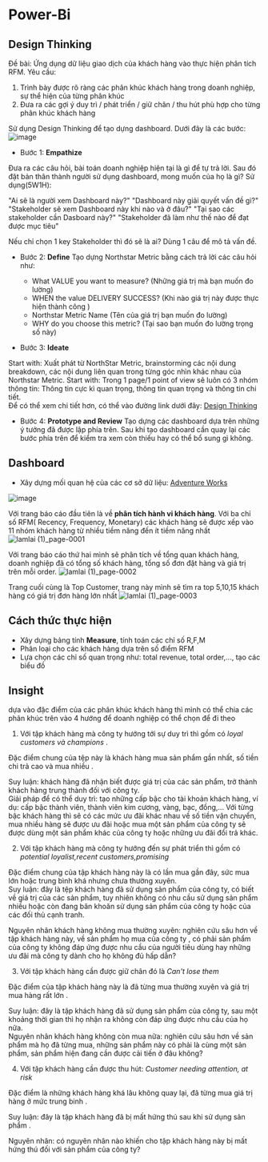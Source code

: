 # Power-Bi
## Design Thinking
Đề bài: Ứng dụng dữ liệu giao dịch của khách hàng vào thực hiện phân tích RFM.
Yêu cầu: 
1. Trình bày được rõ ràng các phân khúc khách hàng trong doanh nghiệp, sự thể hiện của từng phân khúc
2. Đưa ra các gợi ý duy trì / phát triển / giữ chân / thu hút phù hợp cho từng phân khúc khách hàng

Sử dụng Design Thinking để tạo dựng dashboard. Dưới đây là các bước:
![image](https://github.com/user-attachments/assets/ce6f863e-6e46-4992-9ad3-d7b51ae33cd2)
- Bước 1: **Empathize**

Đưa ra các câu hỏi, bài toán doanh nghiệp hiện tại là gì để tự trả lời. Sau đó đặt bản thân thành người sử dụng dashboard, mong muốn của họ là gì? Sử dụng(5W1H):
    				
"Ai sẽ là người xem
Dashboard này?"		"Dashboard này giải quyết
vấn đề gì?"		"Stakeholder sẽ xem Dashboard này
khi nào và ở đâu?"		"Tại sao các stakeholder cần
Dasboard này?"		"Stakeholder đã làm như thế nào
để đạt được mục tiêu"	
	
Nếu chỉ chọn 1 key Stakeholder thì đó sẽ là ai?		Dùng 1 câu để mô tả vấn đề. 

- Bước 2: **Define**
Tạo dựng Northstar Metric bằng cách trả lời các câu hỏi như: 
  - What VALUE you want to measure? (Những giá trị mà bạn muốn đo lường)
  - WHEN the value DELIVERY SUCCESS?  (Khi nào giá trị này được thực hiện thành công  )
  - Northstar Metric Name (Tên của giá trị bạn muốn đo lường)
  - WHY do you choose this metric? (Tại sao bạn muốn đo lường trọng số này)	
													
- Bước 3: **Ideate**																
									
Start with:	Xuất phát từ NorthStar Metric, brainstorming các nội dung breakdown, các nội dung liên quan trong từng góc nhìn khác nhau của Northstar Metric.	Start with:	Trong 1 page/1 point of view sẽ luôn có 3 nhóm thông tin: Thông tin cực kì quan trọng, thông tin quan trọng và thông tin chi tiết. 																						
Để có thể xem chi tiết hơn, có thể vào đường link dưới đây: [Design Thinking](https://view.officeapps.live.com/op/view.aspx?src=https%3A%2F%2Fraw.githubusercontent.com%2FHienPham2k1%2FPower-Bi%2Fmain%2FDesign%2520thinking.xlsx&wdOrigin=BROWSELINK)

- Bước 4: **Prototype and Review**
Tạo dựng các dashboard dựa trên những ý tưởng đã được lập phía trên. Sau khi tạo dashboard cần quay lại các bước phía trên để kiểm tra xem còn thiếu hay có thể bổ sung gì không.

## Dashboard 
- Xây dựng mối quan hệ của các cơ sở dữ liệu: [Adventure Works](https://github.com/HienPham2k1/Power-Bi/blob/a68d12b9c82bc41a25f70b28367105287a39b321/AdventureWorks.pbix)

![image](https://github.com/user-attachments/assets/8b660e36-70fc-4d4f-9c83-7c0fbac2c3e5)

Với trang báo cáo đầu tiên là về **phân tích hành vi khách hàng**. Với ba chỉ số RFM( Recency, Frequency, Monetary) các khách hàng sẽ được xếp vào 11 nhóm khách hàng từ nhiều tiềm năng đến ít tiềm năng nhất 
![lamlai (1)_page-0001](https://github.com/user-attachments/assets/ec5316f7-6278-45cd-9d0e-3753c344f357)

Với trang báo cáo thứ hai mình sẽ phân tích về tổng quan khách hàng, doanh nghiệp đã có tổng số khách hàng, tổng số đơn đặt hàng và giá trị trên mỗi order.
![lamlai (1)_page-0002](https://github.com/user-attachments/assets/837e0127-3fbf-44cd-81bc-563c0a15e679)

Trang cuối cùng là Top Customer, trang này mình sẽ tìm ra top 5,10,15 khách hàng có giá trị đơn hàng lớn nhất 
![lamlai (1)_page-0003](https://github.com/user-attachments/assets/659b0acc-9200-45d8-a5ce-e598d1c813cb)

## Cách thức thực hiện
- Xây dựng bảng tính **Measure**, tính toán các chỉ số R,F,M
- Phân loại cho các khách hàng dựa trên số điểm RFM
- Lựa chọn các chỉ số quan trọng như: total revenue, total order,..., tạo các biểu đồ

## Insight 
dựa vào đặc điểm của các phân khúc khách hàng thì mình có thể chia các phân khúc trên vào 4 hướng để doanh nghiệp có thể chọn để đi theo								
1. Với tập khách hàng mà công ty hướng tới sự duy trì thì gồm có *loyal customers và champions*	.							

Đặc điểm chung của tệp này là khách hàng mua sản phẩm gần nhất, số tiền chi trả cao và mua nhiều .								

Suy luận: khách hàng đã nhận biết được giá trị của các sản phẩm, trở thành khách hàng trung thành đối với công ty.								
Giải pháp để có thể duy trì: tạo những cấp bậc cho tài khoản khách hàng, ví dụ: cấp bậc thành viên, thành viên kim cương, vàng, bạc, đồng,... Với từng bậc khách hàng thì sẽ có các mức ưu đãi khác nhau về số tiền vận chuyển, mua nhiều hàng sẽ được ưu đãi hoặc mua một sản phẩm của công ty sẽ được dùng một sản phẩm khác của công ty hoặc những ưu đãi đổi trả khác.								

2. Với tập khách hàng mà công ty hướng đến sự phát triển thì gồm có *potential loyalist,recent customers,promising*

Đặc điểm chung của tập khách hàng này là có lần mua gần đây, sức mua lớn hoặc trung bình khá nhưng chưa thường xuyên.								
Suy luận: đây là tệp khách hàng đã sử dụng sản phẩm của công ty, có biết về giá trị của các sản phẩm, tuy nhiên không có nhu cầu sử dụng sản phẩm nhiều hoặc còn đang băn khoăn sử dụng sản phẩm của công ty hoặc của các đối thủ cạnh tranh.
							
Nguyên nhân khách hàng không mua thường xuyên: nghiên cứu sâu hơn về tập khách hàng này, về sản phẩm họ mua của công ty , có phải sản phẩm của công ty không đáp ứng được nhu cầu của người tiêu dùng hay những ưu đãi mà công ty dành cho họ không đủ hấp dẫn?								

3. Với tập khách hàng cần được giữ chân đó là *Can't lose them*								

Đặc điểm của tập khách hàng này là đã từng mua thường xuyên và giá trị mua hàng rất lớn	.							

Suy luận: đây là tập khách hàng đã sử dụng sản phẩm của công ty, sau một khoảng thời gian thì họ nhận ra không còn đáp ứng được nhu cầu của họ nữa.								
Nguyên nhân khách hàng không còn mua nữa: nghiên cứu sâu hơn về sản phẩm mà họ đã từng mua, những sản phẩm này có phải là cùng một sản phẩm, sản phẩm hiện đang cần được cải tiến ở đâu không? 								

4. Với tập khách hàng cần được thu hút: *Customer needing attention, at risk*								

Đặc điểm là những khách hàng khá lâu không quay lại, đã từng mua giá trị hàng ở mức trung binh	.							

Suy luận: đây là tập khách hàng đã bị mất hứng thú sau khi sử dụng sản phẩm 	.							

Nguyên nhân: có nguyên nhân nào khiến cho tập khách hàng này bị mất hứng thú đối với sản phẩm của công ty?								






  
